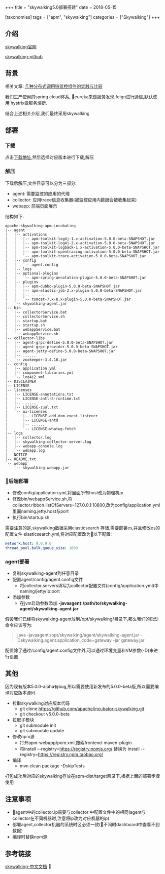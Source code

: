 +++
title = "skywalking5.0部署搭建"
date = 2018-05-15

[taxonomies]
tags = ["apm", "skywalking"]
categories = ["Skywalking"]
+++

## 介绍
[skywalking官网](http://skywalking.io/)

[skywalking-github](https://github.com/apache/incubator-skywalking)

<!-- more -->

## 背景

相关文章:
[几种分布式调用链监控组件的实践与比较](https://juejin.im/post/5a274614518825592c07f8b8)

我们生产使用的spring cloud体系, eureka来做服务发现,feign进行通信,默认使用 hystrix做服务熔断.

结合上述相关介绍,我们最终采用skywalking

## 部署
### 下载

点击[下载地址](http://skywalking.io/downloads/),然后选择对应版本进行下载,解压

### 解压

下载后解压,文件目录可以分为三部分:

- agent: 需要监控的应用的代理
- collector: 应用trace信息收集器(被监控应用内数据会被收集起来)
- webapp: 前端页面展示

结构如下:

```shell
apache-skywalking-apm-incubating
|-- agent
|   |-- activations
|   |   |-- apm-toolkit-log4j-1.x-activation-5.0.0-beta-SNAPSHOT.jar
|   |   |-- apm-toolkit-log4j-2.x-activation-5.0.0-beta-SNAPSHOT.jar
|   |   |-- apm-toolkit-logback-1.x-activation-5.0.0-beta-SNAPSHOT.jar
|   |   |-- apm-toolkit-opentracing-activation-5.0.0-beta-SNAPSHOT.jar
|   |   `-- apm-toolkit-trace-activation-5.0.0-beta-SNAPSHOT.jar
|   |-- config
|   |   `-- agent.config
|   |-- logs
|   |-- optional-plugins
|   |   `-- apm-spring-annotation-plugin-5.0.0-beta-SNAPSHOT.jar
|   |-- plugins
|   |   |-- apm-dubbo-plugin-5.0.0-beta-SNAPSHOT.jar
|   |   |-- apm-elastic-job-2.x-plugin-5.0.0-beta-SNAPSHOT.jar
|   |   |-- ......
|   |   `-- tomcat-7.x-8.x-plugin-5.0.0-beta-SNAPSHOT.jar
|   `-- skywalking-agent.jar
|-- bin
|   |-- collectorService.bat
|   |-- collectorService.sh
|   |-- startup.bat
|   |-- startup.sh
|   |-- webappService.bat
|   `-- webappService.sh
|-- collector-libs
|   |-- agent-grpc-define-5.0.0-beta-SNAPSHOT.jar
|   |-- agent-grpc-provider-5.0.0-beta-SNAPSHOT.jar
|   |-- agent-jetty-define-5.0.0-beta-SNAPSHOT.jar
|   |-- ......
|   `-- zookeeper-3.4.10.jar
|-- config
|   |-- application.yml
|   |-- component-libraries.yml
|   `-- log4j2.xml
|-- DISCLAIMER
|-- LICENSE
|-- licenses
|   |-- LICENSE-annotations.txt
|   |-- LICENSE-antlr4-runtime.txt
|   |-- ......
|   |-- LICENSE-zuul.txt
|   `-- ui-licenses
|       |-- LICENSE-add-dom-event-listener
|       |-- LICENSE-antd
|       |-- ......
|       `-- LICENSE-whatwg-fetch
|-- logs
|   |-- collector.log
|   |-- skywalking-collector-server.log
|   |-- webapp-console.log
|   `-- webapp.log
|-- NOTICE
|-- README.txt
`-- webapp
    `-- skywalking-webapp.jar
```

### 后端部署

- 修改config/application.yml,将里面所有host改为物理机ip
- 修改bin/webappService.sh,将collector.ribbon.listOfServers=127.0.0.1:10800,改为config/application.yml里面naming.jetty.host与port
- 执行bin/startup.sh

需要注意的是,skywalking数据采用elasticsearch 存储.需要部署es,并且修改es的配置文件 elasticsearch.yml,将对应配置改为以下配置:

```yaml
network.host: 0.0.0.0
thread_pool.bulk.queue_size: 1000
```

### agent部署
- 复制skywalking-agent到任意目录
- 配置agent/config/agent.config文件
    - 将collector.servers填写为collector配置文件(config/application.yml)中naming/jetty/ip:port
- 添加参数
    - 在jvm启动参数添加:**-javaagent:/path/to/skywalking-agent/skywalking-agent.jar**

假设我们已经将skywalking-agent放到/opt/skywalking/目录下,那么我们的启动命令应该写为:

>java -javaagent:/opt/skywalking/agent/skywalking-agent.jar -Dskywalking.agent.application_code=gateway -jar gateway.jar

配置除了通过/config/agent.config文件外,可以通过环境变量和VM参数(-D)来进行设置

## 其他
因为现有版本5.0.0-alpha有bug,所以需要使用新发布的5.0.0-beta版,所以需要编译对应版本源码

- 拉取skywalking对应版本代码
    - git clone https://github.com/apache/incubator-skywalking.git
    - git checkout v5.0.0-beta
- 拉取子模块
    - git submodule init
    - git submodule update
- 修改npm源
    - 打开apm-webapp/pom.xml,搜索frontend-maven-plugin
    - 将install \-\-registry=https://registry.npmjs.org/ 替换为 install \-\-registry=https://registry.npm.taobao.org/
- 编译
    - mvn clean package -DskipTests

打包成功后对应的skywalking存放在apm-dist/target目录下,根据上面的部署步骤使用

## 注意事项

- agent中的collector.ip需要与collector 中配置文件中的相同(agent与collector在不同机器时,注意将ip改为对应机器的ip)
- 部署agent,collector机器的系统时区必须一致(不同时dashboard中查看不到数据)
- 编译时替换npm源

## 参考链接
[skywalking-中文文档](https://github.com/apache/incubator-skywalking/blob/master/docs/README_ZH.md)

